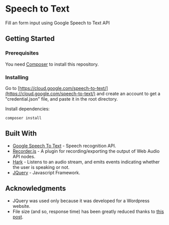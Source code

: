 # Speech to Text

Fill an form input using Google Speech to Text API

## Getting Started

### Prerequisites

You need [Composer](https://getcomposer.org/) to install this repository.

### Installing

Go to [https://cloud.google.com/speech-to-text/](https://cloud.google.com/speech-to-text/) and create an account to get a "credential.json" file, and paste it in the root directory.

Install dependencies:

```
composer install
```

## Built With

* [Google Speech To Text](https://cloud.google.com/speech-to-text/docs/quickstart-client-libraries) - Speech recognition API.
* [Recorder.js](https://github.com/mattdiamond/Recorderjs) - A plugin for recording/exporting the output of Web Audio API nodes.
* [Hark](https://github.com/otalk/hark) - Listens to an audio stream, and emits events indicating whether the user is speaking or not.
* [JQuery](https://github.com/jquery/jquery) - Javascript Framework.

## Acknowledgments

* JQuery was used only because it was developed for a Wordpress website.
* File size (and so, response time) has been greatly reduced thanks to [this post](https://stackoverflow.com/a/28977136/7699236).
